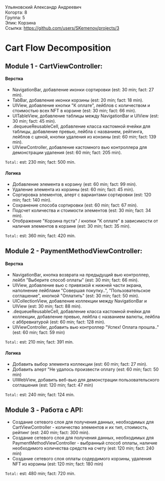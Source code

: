 Ульяновский Александр Андреевич
<br /> Когорта: 8
<br /> Группа: 5
<br /> Эпик: Корзина
<br /> Ссылка: https://github.com/users/SKemenov/projects/3


#  Cart Flow Decomposition


## Module 1 - CartViewController:

#### Верстка
- NavigationBar, добавление иконки сортировки (est: 30 min; fact: 27 min).
- TabBar, добавление иконки корзины (est: 20 min; fact: 18 min).
- UIView, добавление кнопки "К оплате", лейблов с количеством и стоимостью всех NFT в корзине (est: 30 min; fact: 66 min).
- UITableView, добавление таблицы между NavigationBar и UIView (est: 30 min; fact: 45 min).
- .dequeueReusableCell, добавление класса кастомной ячейки для таблицы, добавление превью, лейбла с названием, рейтинга, лейблов с ценой, кнопки удаления из конзины (est: 60 min; fact: 139 min).
- UIViewController, добавление кастомного вью контроллера для демонстрации удаления (est: 60 min; fact: 205 min).

`Total:` est: 230 min; fact: 500 min.

#### Логика
- Добавление элемента в корзину (est: 60 min; fact: 99 min).
- Удаление элемента из корзины (est: 60 min; fact: 45 min).
- Сортировка элементов, алерт с вариантами сортировки (est: 120 min; fact: 140 min).
- Сохранение способа сортировки (est: 60 min; fact: 67 min).
- Подсчет количества и стоимости элементов (est: 30 min; fact: 34 min).
- Отображение "Корзина пуста" / кнопки "К оплате" в зависимости от наличия элементов в корзине (est: 30 min; fact: 35 min).

`Total:` est: 360 min; fact: 420 min.


## Module 2 - PaymentMethodViewController:

#### Верстка
- NavigationBar, кнопка возврата на предыдущий вью контроллер, лейбл "Выберите способ оплаты" (est: 30 min; fact: 66 min).
- UIView, добавление вью с привязкой к нижней части экрана, наполнение лейблами "Совершая покупку..", "Пользовательское соглашение", кнопкой "Оплатить" (est: 30 min; fact: 50 min).
- UICollectionView, добавление коллекции между NavigationBar и UIView (est: 30 min; fact: 88 min).
- .dequeueReusableCell, добавление класса кастомной ячейки для коллекции, добавление превью, лейбла с названием валюты, лейбла с аббревиатурой (est: 60 min; fact: 128 min).
- UIViewController, добавить вью контроллер "Успех! Оплата прошла.." (est: 60 min; fact: 59 min)

`Total:` est: 210 min; fact: 391 min.

#### Логика
- Добавить выбор элемента коллекции (est: 60 min; fact: 27 min).
- Добавить алерт "Не удалось произвести оплату (est: 60 min; fact: 50 min)
- UIWebView, добавить веб-вью для демонстрации пользовательского соглашения (est: 120 min; fact: 47 min)

`Total:` est: 240 min; fact: 124 min.

## Module 3 - Работа с API:

- Создание сетевого слоя для получения данных, необходимых для CartViewController - количество элементов и их тип, стоимость, рейтинг (est: 240 min; fact: 300 min).
- Создание сетевого слоя для получения данных, необходимых для PaymentMethodViewController - выбранный способ оплаты, наличие необходимого количества средств на счету (est: 120 min; fact: 240 min)
- Создание сетевого слоя оплаты содердимого корзины, удаления NFT из корзины (est: 120 min; fact: 180 min)

`Total:` est: 480 min; fact: 720 min.




